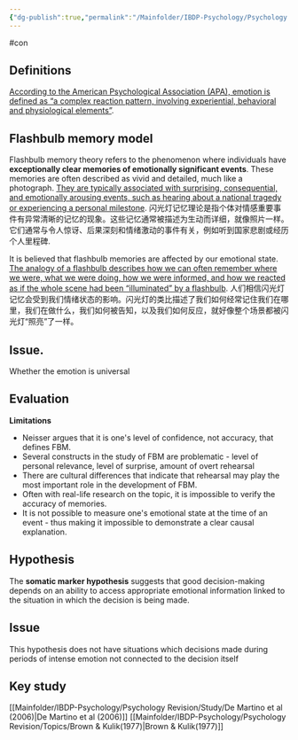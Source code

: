 ```yaml
---
{"dg-publish":true,"permalink":"/Mainfolder/IBDP-Psychology/Psychology Revision/Topics/The influence of emotion on cognition/"}
---
```


#con 
## Definitions
[According to the American Psychological Association (APA), emotion is defined as “a complex reaction pattern, involving experiential, behavioral and physiological elements”](https://www.bing.com/ck/a?!&&p=500b870b24a67a94JmltdHM9MTY5NDkwODgwMCZpZ3VpZD0wNzRiMmFjNS0wN2VkLTZlYzgtMTRiZS0zOTQ3MDZlNTZmZGEmaW5zaWQ9NTg3Nw&ptn=3&hsh=3&fclid=074b2ac5-07ed-6ec8-14be-394706e56fda&psq=emotion+definition+in+psychology&u=a1aHR0cHM6Ly9vbmxpbmUudXdhLmVkdS9uZXdzL2Vtb3Rpb25hbC1wc3ljaG9sb2d5Lw&ntb=1).
## Flashbulb memory model
Flashbulb memory theory refers to the phenomenon where individuals have **exceptionally clear memories of emotionally significant events**. These memories are often described as vivid and detailed, much like a photograph. [They are typically associated with surprising, consequential, and emotionally arousing events, such as hearing about a national tragedy or experiencing a personal milestone](https://www.simplypsychology.org/flashbulb-memory.html). 闪光灯记忆理论是指个体对情感重要事件有异常清晰的记忆的现象。这些记忆通常被描述为生动而详细，就像照片一样。它们通常与令人惊讶、后果深刻和情绪激动的事件有关，例如听到国家悲剧或经历个人里程碑.

It is believed that flashbulb memories are affected by our emotional state. [The analogy of a flashbulb describes how we can often remember where we were, what we were doing, how we were informed, and how we reacted as if the whole scene had been “illuminated” by a flashbulb](https://www.simplypsychology.org/flashbulb-memory.html). 人们相信闪光灯记忆会受到我们情绪状态的影响。闪光灯的类比描述了我们如何经常记住我们在哪里，我们在做什么，我们如何被告知，以及我们如何反应，就好像整个场景都被闪光灯“照亮”了一样。

## Issue. 
Whether the emotion is universal 
## Evaluation
**Limitations**

- Neisser argues that it is one's level of confidence, not accuracy, that defines FBM.
- Several constructs in the study of FBM are problematic - level of personal relevance, level of surprise, amount of overt rehearsal
- There are cultural differences that indicate that rehearsal may play the most important role in the development of FBM.
- Often with real-life research on the topic, it is impossible to verify the accuracy of memories.
- It is not possible to measure one's emotional state at the time of an event - thus making it impossible to demonstrate a clear causal explanation.

## Hypothesis
The **somatic marker hypothesis** suggests that good decision-making depends on an ability to access appropriate emotional information linked to the situation in which the decision is being made.

## Issue
This hypothesis does not have situations which decisions made during periods of intense emotion not connected to the decision itself

## Key study
[[Mainfolder/IBDP-Psychology/Psychology Revision/Study/De Martino et al (2006)\|De Martino et al (2006)]] 
[[Mainfolder/IBDP-Psychology/Psychology Revision/Topics/Brown & Kulik(1977)\|Brown & Kulik(1977)]]



